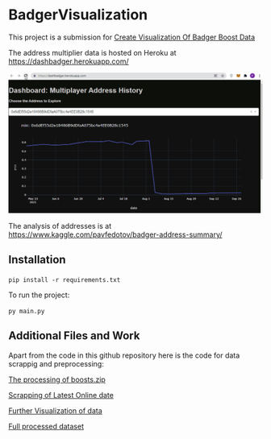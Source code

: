 # BadgerVisualization

This project is a submission for [Create Visualization Of Badger Boost Data](https://gitcoin.co/issue/Badger-Finance/gitcoin/27/100026488)

The address multiplier data is hosted on Heroku at https://dashbadger.herokuapp.com/

![Web App](Gif.gif)

The analysis of addresses is at https://www.kaggle.com/pavfedotov/badger-address-summary/

## Installation
`pip install -r requirements.txt`

To run the project:

`py main.py`

## Additional Files and Work

Apart from the code in this github repository here is the code for data scrappig and preprocessing:

[The processing of boosts.zip](https://www.kaggle.com/pavfedotov/badger-data/)

[Scrapping of Latest Online date](https://www.kaggle.com/pavfedotov/badger-data?scriptVersionId=75918446)

[Further Visualization of data](https://www.kaggle.com/pavfedotov/visualization-badgers/)

[Full processed dataset](https://www.kaggle.com/pavfedotov/badgerboosts)

